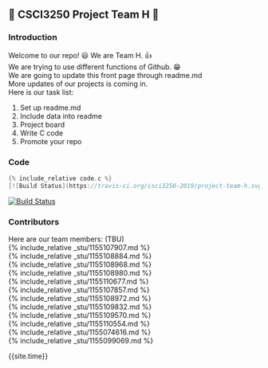 ## :beginner: CSCI3250 Project Team H :star2:
### Introduction
Welcome to our repo! :smiley: 
We are Team H. :+1:  
We are trying to use different functions of Github. :grin:  
We are going to update this front page through readme.md  
More updates of our projects is coming in.  
Here is our task list:

1. Set up readme.md
2. Include data into readme
3. Project board
4. Write C code
5. Promote your repo

### Code
```c
{% include_relative code.c %}
[![Build Status](https://travis-ci.org/csci3250-2019/project-team-h.svg?branch=master)](https://travis-ci.org/csci3250-2019/project-team-h)
```
[![Build Status](https://travis-ci.org/csci3250-2019/project-team-h.svg?branch=master)](https://travis-ci.org/csci3250-2019/project-team-h)

### Contributors

Here are our team members: (TBU)  
{% include_relative _stu/1155107907.md %}  
{% include_relative _stu/1155108884.md %}  
{% include_relative _stu/1155108968.md %}  
{% include_relative _stu/1155108980.md %}  
{% include_relative _stu/1155110677.md %}  
{% include_relative _stu/1155107857.md %}  
{% include_relative _stu/1155108972.md %}  
{% include_relative _stu/1155109832.md %}  
{% include_relative _stu/1155109570.md %}  
{% include_relative _stu/1155110554.md %}  
{% include_relative _stu/1155074616.md %}  
{% include_relative _stu/1155099069.md %}

{{site.time}}

